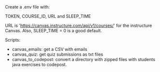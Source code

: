 Create a .env file with:

TOKEN, COURSE_ID, URL and SLEEP_TIME

URL is 'https://canvas.instructure.com/api/v1/courses/' for the instructure Canvas. Also, SLEEP_TIME = 0 is a good default.

Scripts:
- canvas_emails: get a CSV with emails
- canvas_quiz: get quiz submissions as txt files
- canvas_to_codepost: convert a directory with zipped files with students java exercises to codepost.
